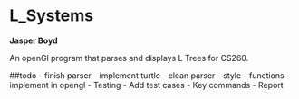 L_Systems
=========

__Jasper Boyd__ 

An openGl program that parses and displays L Trees for CS260.

##todo 
    - finish parser
        - implement turtle
    - clean parser
        - style
        - functions
    - implement in opengl
    - Testing 
        - Add test cases 
        - Key commands
    - Report
